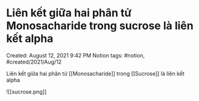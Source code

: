 # Liên kết giữa hai phân tử Monosacharide trong sucrose là liên kết alpha

Created: August 12, 2021 9:42 PM
Notion tags: #notion, #created/2021/Aug/12

Liên kết giữa hai phân tử [[Monosacharide]] trong [[Sucrose]] là liên kết alpha

![[sucrose.png]]